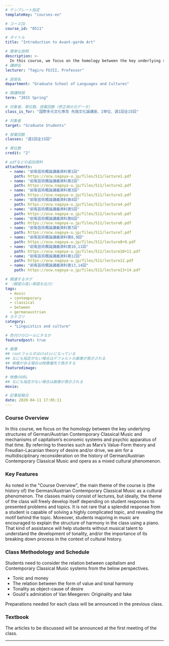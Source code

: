 ```yaml
---
# テンプレート指定
templateKey: "courses-en"

# コースID
course_id: "0511"

# タイトル
title: "Introduction to Avant-garde Art"

# 簡単な説明
description: >-
  In this course, we focus on the homology between the key underlying structures of German/Austrian Contemporary Classical Music and mechanisms of capitalism&rsquo;s economic systems and psychic appa ....
# 講師名
lecturer: "Tagiru FUJII, Professor"

# 部局名
department: "Graduate School of Languages and Cultures"

# 開講時限
term: "2015	Spring"

# 対象者、単位数、授業回数（修正用の元データ）
class_is_for: "国際多元文化専攻 先端文化論講座、2単位、週1回全15回"

# 対象者
target: "Graduate Students"

# 授業回数
classes: "週1回全15回"

# 単位数
credit: "2"

# pdfなどの追加資料
attachments:
  - name: "前衛芸術概論講義資料第1回"
    path: https://ocw.nagoya-u.jp/files/511/lecture1.pdf
  - name: "前衛芸術概論講義資料第2回"
    path: https://ocw.nagoya-u.jp/files/511/lecture2.pdf
  - name: "前衛芸術概論講義資料第3回"
    path: https://ocw.nagoya-u.jp/files/511/lecture3.pdf
  - name: "前衛芸術概論講義資料第4回"
    path: https://ocw.nagoya-u.jp/files/511/lecture4.pdf
  - name: "前衛芸術概論講義資料第5回"
    path: https://ocw.nagoya-u.jp/files/511/lecture5.pdf
  - name: "前衛芸術概論講義資料第6回"
    path: https://ocw.nagoya-u.jp/files/511/lecture6.pdf
  - name: "前衛芸術概論講義資料第7回"
    path: https://ocw.nagoya-u.jp/files/511/lecture7.pdf
  - name: "前衛芸術概論講義資料第8,9回"
    path: https://ocw.nagoya-u.jp/files/511/lecture8+9.pdf
  - name: "前衛芸術概論講義資料第10,11回"
    path: https://ocw.nagoya-u.jp/files/511/lecture10+11.pdf
  - name: "前衛芸術概論講義資料第12回"
    path: https://ocw.nagoya-u.jp/files/511/lecture12.pdf
  - name: "前衛芸術概論講義資料第13,14回"
    path: https://ocw.nagoya-u.jp/files/511/lecture13+14.pdf

# 関連するタグ
# （頻度の高い単語を出力）
tags:
  - music
  - contemporary
  - classical
  - between
  - germanaustrian
# カテゴリ
category:
  - "Linguistics and culture"

# 色付けのロールにするか
featuredpost: true

# 画像
## rootフォルダはstaticになっている
## なにも指定がない場合はデフォルトの画像が表示される
## 映像がある場合は映像優先で表示する
featuredimage:

# 映像のURL
## なにも指定がない場合は画像が表示される
movie:

# 記事投稿日
date: 2020-04-11 17:05:11
---
```


### Course Overview

In this course, we focus on the homology between the key underlying structures of German/Austrian Contemporary Classical Music and mechanisms of capitalism&rsquo;s economic systems and psychic apparatus of that time. By referring to theories such as Marx&rsquo;s Value-Form theory and Freudian-Lacanian theory of desire and/or drive, we aim for a multidisciplinary reconsideration on the history of German/Austrian Contemporary Classical Music and opera as a mixed cultural phenomenon.

### Key Features

As noted in the "Course Overview", the main theme of the course is (the history of) the German/Austrian Contemporary Classical Music as a cultural phenomenon. The classes mainly consist of lectures, but ideally, the theme of the class will freely develop itself depending on student responses to presented problems and topics. It is not rare that a splendid response from a student is capable of solving a highly complicated topic, and revealing the motif behind the topic. Moreover, students majoring in music are encouraged to explain the structure of harmony in the class using a piano. That kind of assistance will help students without musical talent to understand the development of tonality, and/or the importance of its breaking down process in the context of cultural history.

### Class Methodology and Schedule

Students need to consider the relation between capitalism and Contemporary Classical Music systems from the below perspectives.

- Tonic and money
- The relation between the form of value and tonal harmony
- Tonality as object-cause of desire
- Gould's admiration of Van Meegeren: Originality and fake

Preparations needed for each class will be announced in the previous class.

### Textbook

The articles to be discussed will be announced at the first meeting of the class.

---
